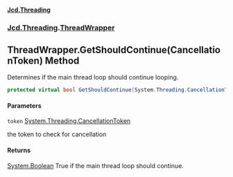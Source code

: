 #### [Jcd.Threading](index.md 'index')
### [Jcd.Threading](Jcd.Threading.md 'Jcd.Threading').[ThreadWrapper](ThreadWrapper.md 'Jcd.Threading.ThreadWrapper')

## ThreadWrapper.GetShouldContinue(CancellationToken) Method

Determines if the main thread loop should continue looping.

```csharp
protected virtual bool GetShouldContinue(System.Threading.CancellationToken token);
```
#### Parameters

<a name='Jcd.Threading.ThreadWrapper.GetShouldContinue(System.Threading.CancellationToken).token'></a>

`token` [System.Threading.CancellationToken](https://docs.microsoft.com/en-us/dotnet/api/System.Threading.CancellationToken 'System.Threading.CancellationToken')

the token to check for cancellation

#### Returns
[System.Boolean](https://docs.microsoft.com/en-us/dotnet/api/System.Boolean 'System.Boolean')
True if the main thread loop should continue.